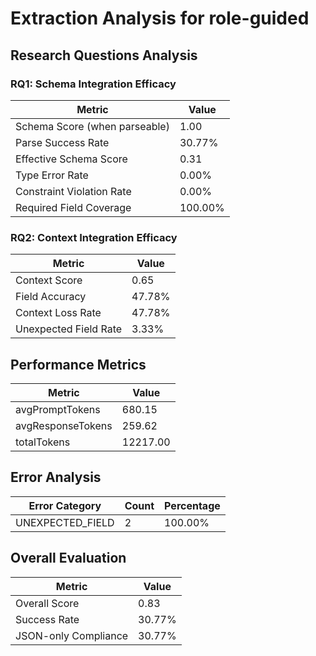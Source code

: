 # Extraction Analysis for role-guided

## Research Questions Analysis

### RQ1: Schema Integration Efficacy

| Metric | Value |
|--------|-------|
| Schema Score (when parseable) | 1.00 |
| Parse Success Rate | 30.77% |
| Effective Schema Score | 0.31 |
| Type Error Rate | 0.00% |
| Constraint Violation Rate | 0.00% |
| Required Field Coverage | 100.00% |

### RQ2: Context Integration Efficacy

| Metric | Value |
|--------|-------|
| Context Score | 0.65 |
| Field Accuracy | 47.78% |
| Context Loss Rate | 47.78% |
| Unexpected Field Rate | 3.33% |

## Performance Metrics

| Metric | Value |
|--------|-------|
| avgPromptTokens | 680.15 |
| avgResponseTokens | 259.62 |
| totalTokens | 12217.00 |

## Error Analysis

| Error Category | Count | Percentage |
|---------------|-------|------------|
| UNEXPECTED_FIELD | 2 | 100.00% |

## Overall Evaluation

| Metric | Value |
|--------|-------|
| Overall Score | 0.83 |
| Success Rate | 30.77% |
| JSON-only Compliance | 30.77% |
